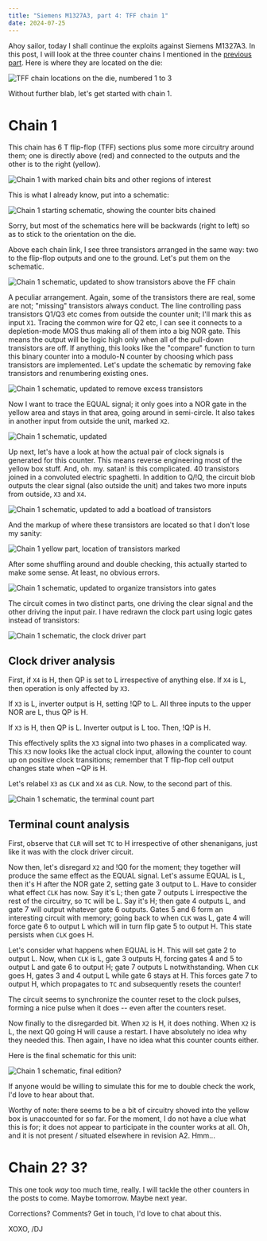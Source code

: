 ```yaml
---
title: "Siemens M1327A3, part 4: TFF chain 1"
date: 2024-07-25
---
```


Ahoy sailor, today I shall continue the exploits against Siemens M1327A3. In this post, I will look at the three counter chains I mentioned in the [previous part](/blarg/2024/07/24/siemens-m1327a3-part-3.html). Here is where they are located on the die:

![TFF chain locations on the die, numbered 1 to 3](/blarg/assets/20240725/tff-chain-locations.jpg)

Without further blab, let's get started with chain 1.

# Chain 1

This chain has 6 T flip-flop (TFF) sections plus some more circuitry around them; one is directly above (red) and connected to the outputs and the other is to the right (yellow).

![Chain 1 with marked chain bits and other regions of interest](/blarg/assets/20240725/counter-1-overview.jpg)

This is what I already know, put into a schematic:

![Chain 1 starting schematic, showing the counter bits chained](/blarg/assets/20240725/counter-1-schematic-start.png)

Sorry, but most of the schematics here will be backwards (right to left) so as to stick to the orientation on the die.

Above each chain link, I see three transistors arranged in the same way: two to the flip-flop outputs and one to the ground. Let's put them on the schematic.

![Chain 1 schematic, updated to show transistors above the FF chain](/blarg/assets/20240725/counter-1-schematic-1.png)

A peculiar arrangement. Again, some of the transistors there are real, some are not; "missing" transistors always conduct. The line controlling pass transistors Q1/Q3 etc comes from outside the counter unit; I'll mark this as input `X1`. Tracing the common wire for Q2 etc, I can see it connects to a depletion-mode MOS thus making all of them into a big NOR gate. This means the output will be logic high only when all of the pull-down transistors are off. If anything, this looks like the "compare" function to turn this binary counter into a modulo-N counter by choosing which pass transistors are implemented. Let's update the schematic by removing fake transistors and renumbering existing ones.

![Chain 1 schematic, updated to remove excess transistors](/blarg/assets/20240725/counter-1-schematic-2.png)

Now I want to trace the EQUAL signal; it only goes into a NOR gate in the yellow area and stays in that area, going around in semi-circle. It also takes in another input from outside the unit, marked `X2`.

![Chain 1 schematic, updated](/blarg/assets/20240725/counter-1-schematic-3.png)

Up next, let's have a look at how the actual pair of clock signals is generated for this counter. This means reverse engineering most of the yellow box stuff. And, oh. my. satan! is this complicated. 40 transistors joined in a convoluted electric spaghetti. In addition to Q/!Q, the circuit blob outputs the clear signal (also outside the unit) and takes two more inputs from outside, `X3` and `X4`.

![Chain 1 schematic, updated to add a boatload of transistors](/blarg/assets/20240725/counter-1-schematic-4.png)

And the markup of where these transistors are located so that I don't lose my sanity:

![Chain 1 yellow part, location of transistors marked](/blarg/assets/20240725/counter-1-yellow-markup.jpg)

After some shuffling around and double checking, this actually started to make some sense. At least, no obvious errors.

![Chain 1 schematic, updated to organize transistors into gates](/blarg/assets/20240725/counter-1-schematic-5.png)

The circuit comes in two distinct parts, one driving the clear signal and the other driving the input pair. I have redrawn the clock part using logic gates instead of transistors:

![Chain 1 schematic, the clock driver part](/blarg/assets/20240725/counter-1-clock-schematic.png)

## Clock driver analysis

First, if `X4` is H, then QP is set to L irrespective of anything else. If `X4` is L, then operation is only affected by `X3`.

If `X3` is L, inverter output is H, setting !QP to L. All three inputs to the upper NOR are L, thus QP is H.

If `X3` is H, then QP is L. Inverter output is L too. Then, !QP is H.

This effectively splits the `X3` signal into two phases in a complicated way. This `X3` now looks like the actual clock input, allowing the counter to count up on positive clock transitions; remember that T flip-flop cell output changes state when ~QP is H.

Let's relabel `X3` as `CLK` and `X4` as `CLR`. Now, to the second part of this.

![Chain 1 schematic, the terminal count part](/blarg/assets/20240725/counter-1-tc-schematic.png)

## Terminal count analysis

First, observe that `CLR` will set `TC` to H irrespective of other shenanigans, just like it was with the clock driver circuit.

Now then, let's disregard `X2` and !Q0 for the moment; they together will produce the same effect as the EQUAL signal. Let's assume EQUAL is L, then it's H after the NOR gate 2, setting gate 3 output to L. Have to consider what effect `CLK` has now. Say it's L; then gate 7 outputs L irrespective the rest of the circuitry, so `TC` will be L. Say it's H; then gate 4 outputs L, and gate 7 will output whatever gate 6 outputs. Gates 5 and 6 form an interesting circuit with memory; going back to when `CLK` was L, gate 4 will force gate 6 to output L which will in turn flip gate 5 to output H. This state persists when `CLK` goes H.

Let's consider what happens when EQUAL is H. This will set gate 2 to output L. Now, when `CLK` is L, gate 3 outputs H, forcing gates 4 and 5 to output L and gate 6 to output H; gate 7 outputs L notwithstanding. When `CLK` goes H, gates 3 and 4 output L while gate 6 stays at H. This forces gate 7 to output H, which propagates to `TC` and subsequently resets the counter!

The circuit seems to synchronize the counter reset to the clock pulses, forming a nice pulse when it does -- even after the counters reset.

Now finally to the disregarded bit. When `X2` is H, it does nothing. When `X2` is L, the next Q0 going H will cause a restart. I have absolutely no idea why they needed this. Then again, I have no idea what this counter counts either.

Here is the final schematic for this unit:

![Chain 1 schematic, final edition?](/blarg/assets/20240725/counter-1-schematic.png)

If anyone would be willing to simulate this for me to double check the work, I'd love to hear about that.

Worthy of note: there seems to be a bit of circuitry shoved into the yellow box is unaccounted for so far. For the moment, I do not have a clue what this is for; it does not appear to participate in the counter works at all. Oh, and it is not present / situated elsewhere in revision A2. Hmm...

# Chain 2? 3?

This one took _way_ too much time, really. I will tackle the other counters in the posts to come. Maybe tomorrow. Maybe next year.

Corrections? Comments? Get in touch, I'd love to chat about this.

XOXO,
/DJ
